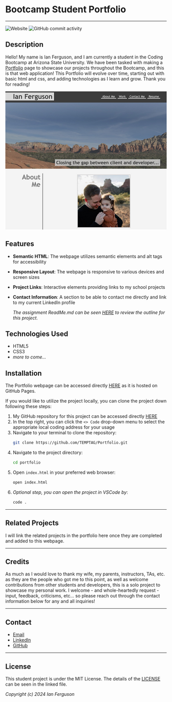 # Bootcamp Student Portfolio

---

![Website](https://img.shields.io/website?url=https%3A%2F%2Ftemptag.github.io%2FBasic-Portfolio%2F&up_message=online&up_color=green&down_message=offline&down_color=red)
![GitHub commit activity](https://img.shields.io/github/commit-activity/t/TEMPTAG/Portfolio)

## Description

Hello! My name is Ian Ferguson, and I am currently a student in the Coding Bootcamp at Arizona State University. We have been tasked with making a [Portfolio](https://temptag.github.io/Portfolio/) page to showcase our projects throughout the Bootcamp, and this is that web application! This Portfolio will evolve over time, starting out with basic html and css, and adding technologies as I learn and grow. Thank you for reading!

![Screenshot of Portfolio Webpage](assets/images/PortfolioScreenshot.jpg)

## Features

- **Semantic HTML**: The webpage utilizes semantic elements and alt tags for accessibility
- **Responsive Layout**: The webpage is responsive to various devices and screen sizes
- **Project Links**: Interactive elements providing links to my school projects
- **Contact Information**: A section to be able to contact me directly and link to my current LinkedIn profile

  _The assignment ReadMe.md can be seen [HERE](./assets/assignment/README.md) to review the outline for this project._

## Technologies Used

- HTML5
- CSS3
- _more to come..._

## Installation

The Portfolio webpage can be accessed directly [HERE](https://temptag.github.io/Portfolio/) as it is hosted on GitHub Pages.

If you would like to utilize the project locally, you can clone the project down following these steps:

1. My GitHub repository for this project can be accessed directly [HERE](https://github.com/TEMPTAG/Portfolio)
2. In the top right, you can click the `<> Code` drop-down menu to select the appropriate local coding address for your usage
3. Navigate to your terminal to clone the repository:
   ```bash
   git clone https://github.com/TEMPTAG/Portfolio.git
   ```
4. Navigate to the project directory:
   ```bash
   cd portfolio
   ```
5. Open `index.html` in your preferred web browser:
   ```bash
   open index.html
   ```
6. _Optional step, you can open the project in VSCode by_:
   ```bash
   code .
   ```

---

## Related Projects

I will link the related projects in the portfolio here once they are completed and added to this webpage.

---

## Credits

As much as I would love to thank my wife, my parents, instructors, TAs, etc. as they are the people who got me to this point, as well as welcome contributions from other students and developers, this is a solo project to showcase my personal work. I welcome - and whole-heartedly request - input, feedback, criticisms, etc... so please reach out through the contact information below for any and all inquiries!

---

## Contact

- [Email](mailto:iansterlingferguson@gmail.com)
- [LinkedIn](https://www.linkedin.com/in/ianferguson/)
- [GitHub](https://github.com/TEMPTAG)

---

## License

This student project is under the MIT License. The details of the [LICENSE](./LICENSE) can be seen in the linked file.

_Copyright (c) 2024 Ian Ferguson_
